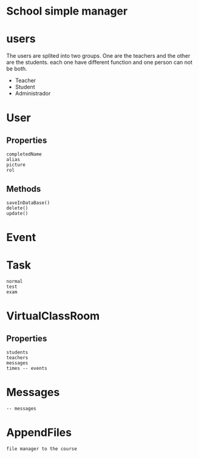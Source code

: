 # School simple manager

# users
The users are splited into two groups. One are the teachers and the other are the students. each one have different function and one person can not be both.

- Teacher
- Student 
- Administrador

# User

## Properties 
    completedName
    alias 
    picture
    rol 


## Methods 
    saveInDataBase()
    delete()
    update()

# Event

# Task
    normal
    test
    exam

# VirtualClassRoom

## Properties
    students
    teachers 
    messages 
    times -- events


# Messages 
    -- messages 


# AppendFiles 
    file manager to the course

